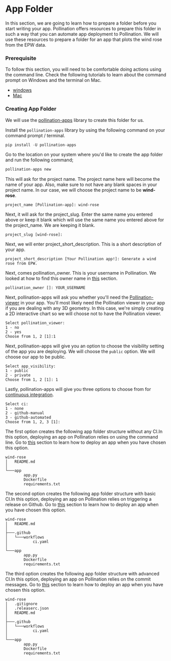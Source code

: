 # App Folder

In this section, we are going to learn how to prepare a folder before you start writing your app. Pollination offers resources to prepare this folder in such a way that you can automate app deployment to Pollination. We will use these resources to prepare a folder for an app that plots the wind rose from the EPW data.

### Prerequisite

To follow this section, you will need to be comfortable doing actions using the command line. Check the following tutorials to learn about the command prompt on Windows and the terminal on Mac.

- [windows](https://youtu.be/A3nwRCV-bTU)
- [Mac](https://youtu.be/aKRYQsKR46I)

### Creating App Folder

We will use the [pollination-apps](https://pollination.github.io/pollination-apps/cli.html) library to create this folder for us.

Install the `pollination-apps` library by using the following command on your command prompt / terminal.

```python
pip install -U pollination-apps
```

Go to the location on your system where you'd like to create the app folder and run the following command;

```python
pollination-apps new
```

This will ask for the project name. The project name here will become the name of your app. Also, make sure to not have any blank spaces in your project name. In our case, we will choose the project name to be **wind-rose**.

```
project_name [Pollination-app]: wind-rose
```

Next, it will ask for the project_slug. Enter the same name you entered above or keep it blank which will use the same name you entered above for the project_name. We are keeping it blank.

```
project_slug [wind-rose]:
```

Next, we will enter project_short_description. This is a short description of your app.

```
project_short_description [Your Pollination app!]: Generate a wind rose from EPW.
```

Next, comes pollination_owner. This is your username in Pollination. We looked at how to find this owner name in [this](create-job.md) section.

```
pollination_owner []: YOUR_USERNAME
```

Next, pollination-apps will ask you whether you'll need the [Pollination-viewer](integrating-the-pollination-viewer.md) in your app. You'll most likely need the Pollination viewer in your app if you are dealing with any 3D geometry. In this case, we're simply creating a 2D interactive chart so we will choose not to have the Pollination viewer.

```
Select pollination_viewer:
1 - no
2 - yes
Choose from 1, 2 [1]:1
```

Next, pollination-apps will give you an option to choose the visibility setting of the app you are deploying. We will choose the `public` option. We will choose our app to be public.

```
Select app_visibility:
1 - public
2 - private
Choose from 1, 2 [1]: 1
```

Lastly, pollination-apps will give you three options to choose from for [continuous integration](https://docs.github.com/en/actions/automating-builds-and-tests/about-continuous-integration#about-continuous-integration).

```
Select ci:
1 - none
2 - github-manual
3 - github-automated
Choose from 1, 2, 3 [1]:
```

The first option creates the following app folder structure without any CI.In this option, deploying an app on Pollination relies on using the command line. Go to [this](deploy-app.md) section to learn how to deploy an app when you have chosen this option.

```
wind-rose
│   README.md
│
└───app
        app.py
        Dockerfile
        requirements.txt
```

The second option creates the following app folder structure with basic CI.In this option, deploying an app on Pollination relies on triggering a release on Github. Go to [this](github-manual.md) section to learn how to deploy an app when you have chosen this option.

```
wind-rose
│   README.md
│
├───.github
│   └───workflows
│           ci.yaml
│
└───app
        app.py
        Dockerfile
        requirements.txt
```

The third option creates the following app folder structure with advanced CI.In this option, deploying an app on Pollination relies on the commit messages. Go to [this](github-automated.md) section to learn how to deploy an app when you have chosen this option.

```
wind-rose
│   .gitignore
│   .releaserc.json
│   README.md
│
├───.github
│   └───workflows
│           ci.yaml
│
└───app
        app.py
        Dockerfile
        requirements.txt
```
